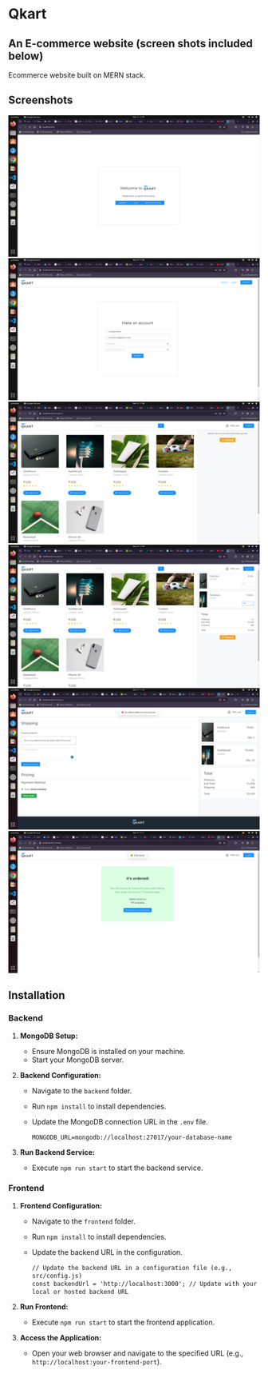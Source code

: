 # Qkart

## An E-commerce website (screen shots included below)

Ecommerce website built on MERN stack.

## Screenshots
![login](screenshots/login.png)
![register](screenshots/register.png)
![products](screenshots/product.png)
![cart](screenshots/kart.png)
![address](screenshots/address.png)
![success](screenshots/success.png)

## Installation

### Backend

1. **MongoDB Setup:**
   - Ensure MongoDB is installed on your machine.
   - Start your MongoDB server.

2. **Backend Configuration:**
   - Navigate to the `backend` folder.
   - Run `npm install` to install dependencies.
   - Update the MongoDB connection URL in the `.env` file.

     ```plaintext
     MONGODB_URL=mongodb://localhost:27017/your-database-name
     ```
   
3. **Run Backend Service:**
   - Execute `npm run start` to start the backend service.

### Frontend

1. **Frontend Configuration:**
   - Navigate to the `frontend` folder.
   - Run `npm install` to install dependencies.
   - Update the backend URL in the configuration.

     ```plaintext
     // Update the backend URL in a configuration file (e.g., src/config.js)
     const backendUrl = 'http://localhost:3000'; // Update with your local or hosted backend URL
     ```

2. **Run Frontend:**
   - Execute `npm run start` to start the frontend application.

3. **Access the Application:**
   - Open your web browser and navigate to the specified URL (e.g., `http://localhost:your-frontend-port`).
  
